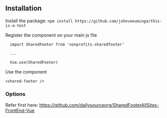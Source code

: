 ## Installation
Install the package:
`npm install https://github.com/johnveeuminga/this-is-a-test`

Register the component on your main js file
```
  import SharedFooter from 'nonprofits-sharedfooter'

  ...

  Vue.use(SharedFooter)
```

Use the component
```
<shared-footer />
```
### Options
Refer first here:
https://github.com/dailysourceorg/SharedFooterAllSites-FrontEnd-Vue

